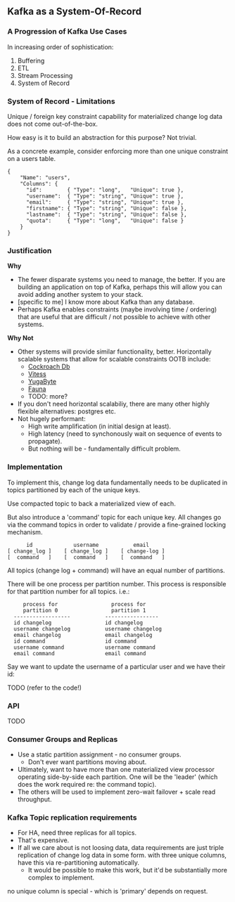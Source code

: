 ## Kafka as a System-Of-Record

### A Progression of Kafka Use Cases

In increasing order of sophistication:

1. Buffering
2. ETL
3. Stream Processing
4. System of Record

### System of Record - Limitations

Unique / foreign key constraint capability for materialized change log data does not come out-of-the-box.

How easy is it to build an abstraction for this purpose? Not trivial.

As a concrete example, consider enforcing more than one unique constraint on a users table.

```
{
    "Name": "users",
    "Columns": {
      "id":        { "Type": "long",   "Unique": true },
      "username":  { "Type": "string", "Unique": true },
      "email":     { "Type": "string", "Unique": true },
      "firstname": { "Type": "string", "Unique": false },
      "lastname":  { "Type": "string", "Unique": false },
      "quota":     { "Type": "long",   "Unique": false }
    }
}
```

### Justification

**Why**

- The fewer disparate systems you need to manage, the better. If you are building an application on top of Kafka, perhaps this will allow you can avoid adding another system to your stack.
- [specific to me] I know more about Kafka than any database.
- Perhaps Kafka enables constraints (maybe involving time / ordering) that are useful that are difficult / not possible to achieve with other systems.

**Why Not**

- Other systems will provide similar functionality, better. Horizontally scalable systems that allow for scalable constraints OOTB include:
    - [Cockroach Db](https://www.cockroachlabs.com/)
    - [Vitess](https://vitess.io/)
    - [YugaByte](http://yugabyte.com/)
    - [Fauna](https://fauna.com/)
    - TODO: more?
- If you don't need horizontal scalabiliy, there are many other highly flexible alternatives: postgres etc.
- Not hugely performant:
    - High write amplification (in initial design at least).
    - High latency (need to synchonously wait on sequence of events to propagate).
    - But nothing will be - fundamentally difficult problem.


### Implementation

To implement this, change log data fundamentally needs to be duplicated in topics partitioned by each of the unique keys.

Use compacted topic to back a materialized view of each.

But also introduce a 'command' topic for each unique key. All changes go via the command topics in order to validate / provide a fine-grained locking mechanism.

```
      id             username           email
[ change_log ]    [ change_log ]    [ change-log ]
[  command   ]    [  command   ]    [  command   ]
```

All topics (change log + command) will have an equal number of partitions.

There will be one process per partition number. This process is responsible for that partition number for all topics. i.e.:

```
     process for                 process for
     partition 0                 partition 1
  ------------------           -----------------
  id changelog                 id changelog
  username changelog           username changelog
  email changelog              email changelog
  id command                   id command
  username command             username command
  email command                email command
```

Say we want to update the username of a particular user and we have their id:

TODO (refer to the code!)

### API

TODO

### Consumer Groups and Replicas

- Use a static partition assignment - no consumer groups.
    - Don't ever want partitions moving about. 
- Ultimately, want to have more than one materialized view processor operating side-by-side each partition. One will be the 'leader' (which does the work required re: the command topic). 
- The others will be used to implement zero-wait failover + scale read throughput.

### Kafka Topic replication requirements

- For HA, need three replicas for all topics.
- That's expensive.
- If all we care about is not loosing data, data requirements are just triple replication of change log data in some form. with three unique columns, have this via re-partitioning automatically.
    - It would be possible to make this work, but it'd be substantially more complex to implement.



no unique column is special - which is 'primary' depends on request.